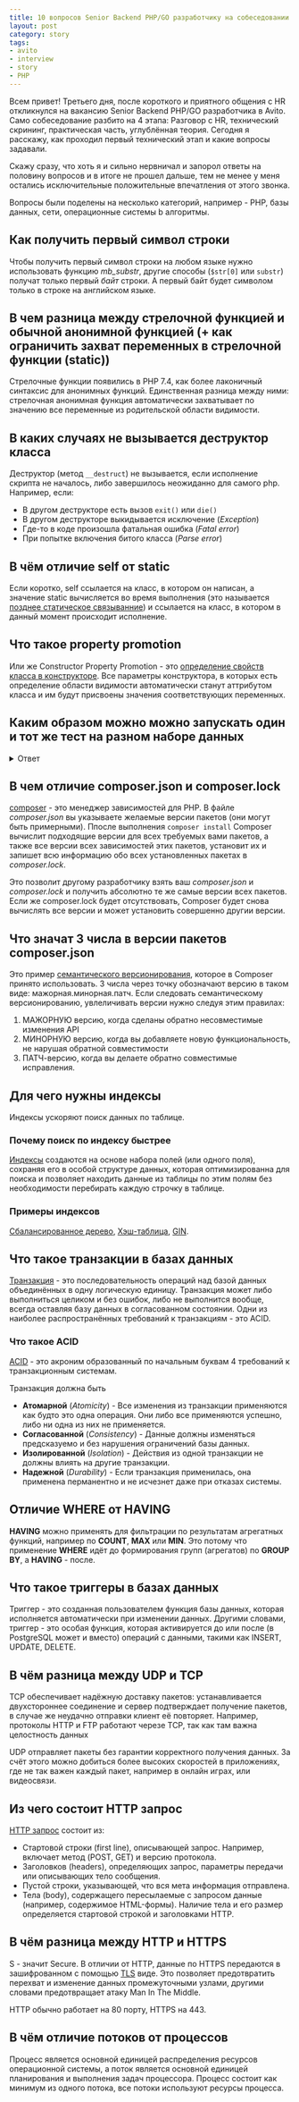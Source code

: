 ```yaml
---
title: 10 вопросов Senior Backend PHP/GO разработчику на собеседовании в Avito.
layout: post
category: story
tags:
- avito
- interview
- story
- PHP
---
```


Всем привет! Третьего дня, после короткого и приятного общения с HR откликнулся на вакансию Senior Backend PHP/GO разработчика в Avito. Само собеседование разбито на 4 этапа: Разговор с HR, технический скрининг, практическая часть, углублённая теория.
Сегодня я расскажу, как проходил первый технический этап и какие вопросы задавали.

Скажу сразу, что хоть я и сильно нервничал и запорол ответы на половину вопросов и в итоге не прошел дальше, тем не менее у меня остались исключительные положительные впечатления от этого звонка.

Вопросы были поделены на несколько категорий, например - PHP, базы данных, сети, операционные системы b алгоритмы.

## Как получить первый символ строки
Чтобы получить первый символ строки на любом языке нужно использовать функцию *mb_substr*, другие способы (`$str[0]` или `substr`) получат только первый *байт* строки. А первый байт будет символом только в строке на английском языке.

## В чем разница между стрелочной функцией и обычной анонимной функцией (+ как ограничить захват переменных в стрелочной функции (static))
Стрелочные функции появились в PHP 7.4, как более лаконичный синтаксис для анонимных функций.
Единственная разница между ними: стрелочная анонимная функция автоматически захватывает по значению все переменные из родительской области видимости.

## В каких случаях не вызывается деструктор класса
Деструктор (метод `__destruct`) не вызывается, если исполнение скрипта не началось, либо завершилось неожиданно для самого php. Например, если:
- В другом деструкторе есть вызов `exit()` или `die()`
- В другом деструкторе выкидывается исключение (*Exception*)
- Где-то в коде произошла фатальная ошибка (*Fatal error*)
- При попытке включения битого класса (*Parse error*)

## В чём отличие self от static
Если коротко, self ссылается на класс, в котором он написан, а значение static вычисляется во время выполнения (это называется [позднее статическое связыванние](https://www.php.net/manual/ru/language.oop5.late-static-bindings.php)) и ссылается на класс, в котором в данный момент происходит исполнение.

## Что такое property promotion
Или же Constructor Property Promotion - это [определение свойств класса в конструкторе](https://www.php.net/manual/ru/language.oop5.decon.php#language.oop5.decon.constructor.promotion). Все параметры конструктора, в которых есть определение области видимости автоматически станут аттрибутом класса и им будут присвоены значения соответствующих переменных.

## Каким образом можно можно запускать один и тот же тест на разном наборе данных
<details>
  <summary>Ответ</summary>
  <!-- have to be followed by an empty line! -->

  В PHPUnit можно запускать один и тот же тест с разными данными с помощью data provider'а:
  Специальная функция, которая возвращает массив массивов с аргументами теста. У этой функции должна быть аннотация `@dataProvider` и названием метода.
  <details>
    <summary>Например</summary>
    <!-- have to be followed by an empty line! -->

    вместо такого теста
    
    ```php
    public function testSomething()
    {
        $data = [[1, 1, true], [1, 4, false]];
        foreach($data as $dataSet) {
           $this->assertEquals($dataSet[2], $dataSet[0] === $dataSet[1]);
        }
    }
    ```
    
    Напишем data provider - функция, которая вернём необходимые наборы данных и обозначим его в нашем тесте:
    ```php
    /**
     - @dataProvider dataProviderForTest
     **/
    public function testSomething(int $left, int $right, bool $expected)
    {
         $this->assertEquals($expected, $left === $right);
    }
    
    public function dataProviderForTest()
    {
        return [
          [1, 1, true],
          [1, 4, false]
        ];
    }
    ```
    
    И PHPunit запустит тест 2 раза и в случае ошибки покажет, на каком именно наборе данных она произошла.
  </details>
</details>

## В чем отличие composer.json и composer.lock
[composer](https://getcomposer.org/) - это менеджер зависимостей для PHP. В файле *composer.json* вы указываете желаемые версии пакетов (они могут быть примерными). Ппосле выполнения `composer install` Composer вычислит подходящие версии для всех требуемых вами пакетов, а также все версии всех зависимостей этих пакетов, установит их и запишет всю информацию обо всех установленных пакетах в *composer.lock*.

Это позволит другому разработчику взять ваш *composer.json* и *composer.lock* и получить абсолютно те же самые версии всех пакетов. Если же composer.lock будет отсутствовать, Composer будет снова вычислять все версии и может установить совершенно другии версии.

## Что значат 3 числа в версии пакетов composer.json
Это пример [семантического версионирования](https://semver.org/lang/ru/), которое в Composer принято использовать. 3 числа через точку обозначают версию в таком виде: мажорная.минорная.патч. Если следовать семантическому версионированию, увлеличивать версии нужно следуя этим правилах:

1. МАЖОРНУЮ версию, когда сделаны обратно несовместимые изменения API
2. МИНОРНУЮ версию, когда вы добавляете новую функциональность, не нарушая обратной совместимости
3. ПАТЧ-версию, когда вы делаете обратно совместимые исправления.

## Для чего нужны индексы
Индексы ускоряют поиск данных по таблице.

### Почему поиск по индексу быстрее
[Индексы](https://ru.wikipedia.org/wiki/%D0%98%D0%BD%D0%B4%D0%B5%D0%BA%D1%81_(%D0%B1%D0%B0%D0%B7%D1%8B_%D0%B4%D0%B0%D0%BD%D0%BD%D1%8B%D1%85)) создаются на основе набора полей (или одного поля), сохраняя его в особой структуре данных,
которая оптимизированна для поиска и позволяет находить данные из таблицы по этим полям без необходимости
перебирать каждую строчку в таблице.

### Примеры индексов
[Сбалансированное дерево](https://ru.wikipedia.org/wiki/B-%D0%B4%D0%B5%D1%80%D0%B5%D0%B2%D0%BE), [Хэш-таблица](https://ru.wikipedia.org/wiki/%D0%A5%D0%B5%D1%88-%D1%82%D0%B0%D0%B1%D0%BB%D0%B8%D1%86%D0%B0), [GIN](https://ru.wikipedia.org/wiki/GIN).

## Что такое транзакции в базах данных
[Транзакция](https://ru.wikipedia.org/wiki/%D0%A2%D1%80%D0%B0%D0%BD%D0%B7%D0%B0%D0%BA%D1%86%D0%B8%D1%8F_(%D0%B8%D0%BD%D1%84%D0%BE%D1%80%D0%BC%D0%B0%D1%82%D0%B8%D0%BA%D0%B0)) - это последовательность операций над базой данных объединённых в одну логическую единицу. Транзакция может либо выполниться целиком и без ошибок, либо не выполнится вообще, всегда оставляя базу данных в согласованном состоянии.
Одни из наиболее распространённых требований к транзакциям - это ACID.

### Что такое ACID
[ACID](https://ru.wikipedia.org/wiki/ACID) - это акроним образованный по начальным буквам 4 требований к транзакционным системам.

Транзакция должна быть
- **Атомарной** (*Atomicity*) - Все изменения из транзакции применяются как будто это одна операция. Они либо все применяются успешно, либо ни одна из них не применяется.
- **Согласованной** (*Consistency*) - Данные должны изменяться предсказуемо и без нарушения ограничений базы данных.
- **Изолированной** (*Isolation*) - Действия из одной транзакции не должны влиять на другие транзакции. 
- **Надежной** (*Durability*) - Если транзакция применилась, она применена перманентно и не исчезнет даже при отказах системы.

## Отличие WHERE от HAVING
**HAVING** можно применять для фильтрации по результатам агрегатных функций, например по **COUNT**, **MAX** или **MIN**.
Это потому что применение **WHERE** идёт до формирования групп (агрегатов) по **GROUP BY**, а **HAVING** - после.

## Что такое триггеры в базах данных
Триггер - это созданная пользователем функция базы данных, которая исполняется автоматически при изменении данных. 
Другими словами, триггер - это особая функция, которая активируется до или после (в PostgreSQL может и вместо)
операций с данными, такими как INSERT, UPDATE, DELETE.


## В чём разница между UDP и TCP
TCP обеспечивает надёжную доставку пакетов: устанавливается двухстороннее соединение и сервер подтверждает получение пакетов, в случае же неудачно отправки клиент её повторяет. Например, протоколы HTTP и FTP работают черезе TCP, так как там важна целостность данных

UDP отправляет пакеты без гарантии корректного получения данных. За счёт этого можно добиться более высоких скоростей в приложениях, где не так важен каждый пакет, например в онлайн играх, или видеосвязи.

## Из чего состоит HTTP запрос
[HTTP запрос](https://developer.mozilla.org/ru/docs/Web/HTTP/Messages) состоит из:
- Стартовой строки (first line), описывающей запрос. Например, включает метод (POST, GET) и версию протокола.
- Заголовков (headers), определяющих запрос, параметры передачи или описывающих тело сообщения.
- Пустой строки, указывающей, что вся мета информация отправлена.
- Тела (body), содержащего пересылаемые с запросом данные (например, содержимое HTML-формы). Наличие тела и его размер определяется стартовой строкой и заголовками HTTP.

## В чём разница между HTTP и HTTPS
S - значит Secure. В отличии от HTTP, данные по HTTPS передаются в зашифрованном с помощью [TLS](https://ru.wikipedia.org/wiki/TLS) виде. 
Это позволяет предотвратить перехват и изменение данных промежуточными узлами, другими словами предотвращает атаку Man In The Middle.

HTTP обычно работает на 80 порту, HTTPS на 443.

## В чём отличие потоков от процессов
Процесс является основной единицей распределения ресурсов операционной системы, а поток является основной единицей планирования и выполнения задач процессора.
Процесс состоит как минимум из одного потока, все потоки используют ресурсы процесса.